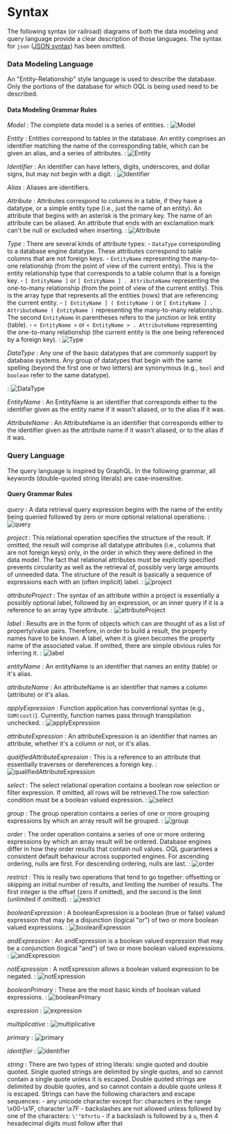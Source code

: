 Syntax
======

The following syntax (or railroad) diagrams of both the data modeling and query language provide a clear description of those languages.  The syntax for `json` ([JSON syntax](https://www.json.org/json-en.html)) has been omitted.

### Data Modeling Language

An "Entity-Relationship" style language is used to describe the database.  Only the portions of the database for which OQL is being used need to be described.

#### Data Modeling Grammar Rules

*Model*
: The complete data model is a series of entities.
: ![Model](.../dml-diagram/Model.png)

*Entity*
: Entities correspond to tables in the database. An entity comprises an identifier matching the name of the corresponding table, which can be given an alias, and a series of attributes.
: ![Entity](.../dml-diagram/Entity.png)

*Identifier*
: An identifier can have letters, digits, underscores, and dollar signs, but may not begin with a digit.
: ![Identifier](.../dml-diagram/Identifier.png)

*Alias*
: Aliases are identifiers.

*Attribute*
: Attributes correspond to columns in a table, if they have a datatype, or a simple entity type (i.e., just the name of an entity).  An attribute that begins with an asterisk is the primary key.  The name of an attribute can be aliased.  An attribute that ends with an exclamation mark can't be null or excluded when inserting.
: ![Attribute](.../dml-diagram/Attribute.png)

*Type*
: There are several kinds of attribute types:
    - `DataType` corresponding to a database engine datatype. These attributes correspond to table columns that are not foreign keys.
    - `EntityName` representing the many-to-one relationship (from the point of view of the current entity). This is the entity relationship type that corresponds to a table column that is a foreign key.
    - `[ EntityName ]` or `[ EntityName ] . AttributeName` representing the one-to-many relationship (from the point of view of the current entity). This is the array type that represents all the entities (rows) that are referencing the current entity.
    - `[ EntityName ] ( EntityName )` or `[ EntityName ] . AttributeName ( EntityName )` representing the many-to-many relationship.  The second `EntityName` in parentheses refers to the junction or link entity (table).
    - `< EntityName >` or `< EntityName > . AttributeName` representing the one-to-many relationship (the current entity is the one being referenced by a foreign key).
: ![Type](.../dml-diagram/Type.png)

*DataType*
: Any one of the basic datatypes that are commonly support by database systems. Any group of datatypes that begin with the same spelling (beyond the first one or two letters) are synonymous (e.g., `bool` and `boolean` refer to the same datatype).

: ![DataType](.../dml-diagram/DataType.png)

*EntityName*
: An EntityName is an identifier that corresponds either to the identifier given as the entity name if it wasn't aliased, or to the alias if it was.

*AttributeName*
: An AttributeName is an identifier that corresponds either to the identifier given as the attribute name if it wasn't aliased, or to the alias if it was.

### Query Language

The query language is inspired by GraphQL. In the following grammar, all keywords (double-quoted string literals) are case-insensitive.

#### Query Grammar Rules

*query*
: A data retrieval query expression begins with the name of the entity being queried followed by zero or more optional relational operations:
: ![query](.../oql-diagram/query.png)

*project*
: This relational operation specifies the structure of the result. If omitted, the result will comprise all datatype attributes (i.e., columns that are not foreign keys) only, in the order in which they were defined in the data model. The fact that relational attributes must be explicitly specified prevents circularity as well as the retrieval of, possibly very large amounts of unneeded data.  The structure of the result is basically a sequence of expressions each with an (often implicit) label.
: ![project](.../oql-diagram/project.png)

*attributeProject*
: The syntax of an attribute within a project is essentially a possibly optional label, followed by an expression, or an inner query if it is a reference to an array type attribute.
: ![attributeProject](.../oql-diagram/attributeProject.png)

*label*
: Results are in the form of objects which can are thought of as a list of property/value pairs. Therefore, in order to build a result, the property names have to be known. A label, when it is given becomes the property name of the associated value.  If omitted, there are simple obvious rules for inferring it.
: ![label](.../oql-diagram/label.png)

*entityName*
: An entityName is an identifier that names an entity (table) or it's alias.

*attributeName*
: An attributeName is an identifier that names a column (attribute) or it's alias.

*applyExpression*
: Function application has conventional syntax (e.g., `SUM(cost)`).  Currently, function names pass through transpilation unchecked.
: ![applyExpression](.../oql-diagram/applyExpression.png)

*attributeExpression*
: An attributeExpression is an identifier that names an attribute, whether it's a column or not, or it's alias.

*qualifiedAttributeExpression*
: This is a reference to an attribute that essentially traverses or dereferences a foreign key.
: ![qualifiedAttributeExpression](.../oql-diagram/qualifiedAttributeExpression.png)

*select*
: The select relational operation contains a boolean row selection or filter expression.  If omitted, all rows will be retrieved.The row selection condition must be a boolean valued expression.
: ![select](.../oql-diagram/select.png)

*group*
: The group operation contains a series of one or more grouping expressions by which an array result will be grouped.
: ![group](.../oql-diagram/group.png)

*order*
: The order operation contains a series of one or more ordering expressions by which an array result will be ordered.  Database engines differ in how they order results that contain null values.  OQL guarantees a consistent default behaviour across supported engines.  For ascending ordering, nulls are first.  For descending ordering, nulls are last.
: ![order](.../oql-diagram/order.png)

*restrict*
: This is really two operations that tend to go together: offsetting or skipping an initial number of results, and limiting the number of results.  The first integer is the offset (zero if omitted), and the second is the limit (unlimited if omitted).
: ![restrict](.../oql-diagram/restrict.png)

*booleanExpression*
: A booleanExpression is a boolean (true or false) valued expression that may be a disjunction (logical "or") of two or more boolean valued expressions.
: ![booleanExpression](.../oql-diagram/booleanExpression.png)

*andExpression*
: An andExpression is a boolean valued expression that may be a conjunction (logical "and") of two or more boolean valued expressions.
: ![andExpression](.../oql-diagram/andExpression.png)

*notExpression*
: A notExpression allows a boolean valued expression to be negated.
: ![notExpression](.../oql-diagram/notExpression.png)

*booleanPrimary*
: These are the most basic kinds of boolean valued expressions.
: ![booleanPrimary](.../oql-diagram/booleanPrimary.png)

*expression*
: ![expression](.../oql-diagram/expression.png)

*multiplicative*
: ![multiplicative](.../oql-diagram/multiplicative.png)

*primary*
: ![primary](.../oql-diagram/primary.png)

*identifier*
: ![identifier](.../oql-diagram/identifier.png)

*string*
: There are two types of string literals: single quoted and double quoted.  Single quoted strings are delimited by single quotes, and so cannot contain a single quote unless it is escaped.  Double quoted strings are delimited by double quotes, and so cannot contain a double quote unless it is escaped.  Strings can have the following characters and escape sequences:
    - any unicode character except for: characters in the range \x00-\x1F, character \x7F
    - backslashes are not allowed unless followed by one of the characters: `\'"bfnrtu`
    - if a backslash is followed by a `u`, then 4 hexadecimal digits must follow after that